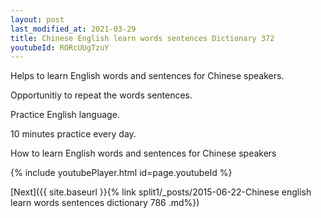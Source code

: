 ```yaml
---
layout: post
last_modified_at: 2021-03-29
title: Chinese English learn words sentences Dictionary 372 
youtubeId: RORcUUgTzuY
---
```

 
 
Helps to learn English words and sentences for Chinese speakers.

Opportunitiy to repeat the words sentences. 

Practice English language. 
 
10 minutes practice every day. 
 
How to learn English words and sentences for Chinese speakers 
 
{% include youtubePlayer.html id=page.youtubeId %}
 
 
[Next]({{ site.baseurl }}{% link  split1/_posts/2015-06-22-Chinese english learn words sentences dictionary 786 .md%})
 

